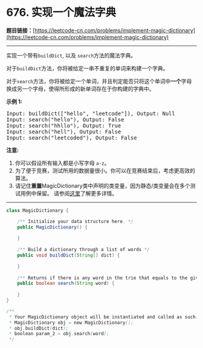 # 676. 实现一个魔法字典

**题目链接：**[https://leetcode-cn.com/problems/implement-magic-dictionary](https://leetcode-cn.com/problems/implement-magic-dictionary)

---

<div class="content__1Y2H">
 <div class="notranslate">
  <p>实现一个带有<code>buildDict</code>, 以及&nbsp;<code>search</code>方法的魔法字典。</p> 
  <p>对于<code>buildDict</code>方法，你将被给定一串不重复的单词来构建一个字典。</p> 
  <p>对于<code>search</code>方法，你将被给定一个单词，并且判定能否只将这个单词中<strong>一个</strong>字母换成另一个字母，使得所形成的新单词存在于你构建的字典中。</p> 
  <p><strong>示例 1:</strong></p> 
  <pre class="language-text">Input: buildDict(["hello", "leetcode"]), Output: Null
Input: search("hello"), Output: False
Input: search("hhllo"), Output: True
Input: search("hell"), Output: False
Input: search("leetcoded"), Output: False
</pre> 
  <p><strong>注意:</strong></p> 
  <ol> 
   <li>你可以假设所有输入都是小写字母&nbsp;<code>a-z</code>。</li> 
   <li>为了便于竞赛，测试所用的数据量很小。你可以在竞赛结束后，考虑更高效的算法。</li> 
   <li>请记住<strong>重置</strong>MagicDictionary类中声明的类变量，因为静态/类变量会在多个测试用例中保留。 请参阅<a href="http://leetcode.com/faq/#different-output">这里</a>了解更多详情。</li> 
  </ol> 
 </div>
</div>

---

```java
class MagicDictionary {

    /** Initialize your data structure here. */
    public MagicDictionary() {
        
    }
    
    /** Build a dictionary through a list of words */
    public void buildDict(String[] dict) {
        
    }
    
    /** Returns if there is any word in the trie that equals to the given word after modifying exactly one character */
    public boolean search(String word) {
        
    }
}

/**
 * Your MagicDictionary object will be instantiated and called as such:
 * MagicDictionary obj = new MagicDictionary();
 * obj.buildDict(dict);
 * boolean param_2 = obj.search(word);
 */
```